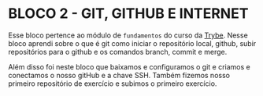 # BLOCO 2 - GIT, GITHUB E INTERNET 

Esse bloco pertence ao módulo de `fundamentos` do curso da [Trybe](https://www.betrybe.com/). Nesse bloco aprendi sobre o que é git como iniciar o repositório local, github, subir repositórios para o github e os comandos branch, commit e merge.

Além disso foi neste bloco que baixamos e configuramos o git e criamos e conectamos o nosso gitHub e a chave SSH. Também fizemos nosso primeiro repositório de exercício e subimos o primeiro exercício.